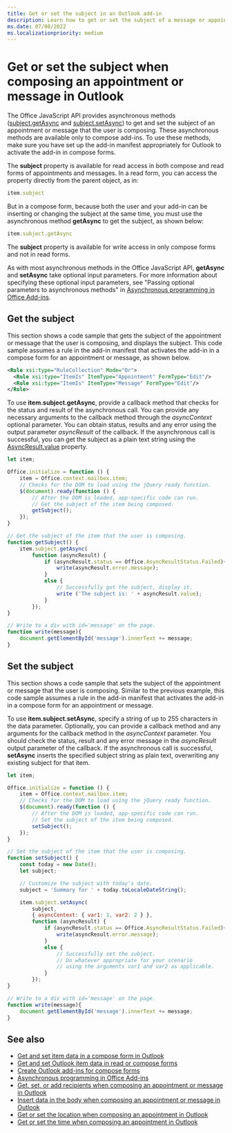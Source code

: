```yaml
---
title: Get or set the subject in an Outlook add-in
description: Learn how to get or set the subject of a message or appointment in an Outlook add-in.
ms.date: 07/08/2022
ms.localizationpriority: medium
---
```


# Get or set the subject when composing an appointment or message in Outlook

The Office JavaScript API provides asynchronous methods ([subject.getAsync](/javascript/api/outlook/office.subject#outlook-office-subject-getasync-member(1)) and [subject.setAsync](/javascript/api/outlook/office.subject#outlook-office-subject-setasync-member(1))) to get and set the subject of an appointment or message that the user is composing. These asynchronous methods are available only to compose add-ins. To use these methods, make sure you have set up the add-in manifest appropriately for Outlook to activate the add-in in compose forms.

The **subject** property is available for read access in both compose and read forms of appointments and messages. In a read form, you can access the property directly from the parent object, as in:

```js
item.subject
```

But in a compose form, because both the user and your add-in can be inserting or changing the subject at the same time, you must use the asynchronous method **getAsync** to get the subject, as shown below:

```js
item.subject.getAsync
```

The **subject** property is available for write access in only compose forms and not in read forms.

As with most asynchronous methods in the Office JavaScript API, **getAsync** and **setAsync** take optional input parameters. For more information about specifying these optional input parameters, see "Passing optional parameters to asynchronous methods" in [Asynchronous programming in Office Add-ins](../develop/asynchronous-programming-in-office-add-ins.md).

## Get the subject

This section shows a code sample that gets the subject of the appointment or message that the user is composing, and displays the subject. This code sample assumes a rule in the add-in manifest that activates the add-in in a compose form for an appointment or message, as shown below.

```XML
<Rule xsi:type="RuleCollection" Mode="Or">
  <Rule xsi:type="ItemIs" ItemType="Appointment" FormType="Edit"/>
  <Rule xsi:type="ItemIs" ItemType="Message" FormType="Edit"/>
</Rule>
```

To use **item.subject.getAsync**, provide a callback method that checks for the status and result of the asynchronous call. You can provide any necessary arguments to the callback method through the  _asyncContext_ optional parameter. You can obtain status, results and any error using the output parameter _asyncResult_ of the callback. If the asynchronous call is successful, you can get the subject as a plain text string using the [AsyncResult.value](/javascript/api/office/office.asyncresult#office-office-asyncresult-value-member) property.

```js
let item;

Office.initialize = function () {
    item = Office.context.mailbox.item;
    // Checks for the DOM to load using the jQuery ready function.
    $(document).ready(function () {
        // After the DOM is loaded, app-specific code can run.
        // Get the subject of the item being composed.
        getSubject();
    });
}

// Get the subject of the item that the user is composing.
function getSubject() {
    item.subject.getAsync(
        function (asyncResult) {
            if (asyncResult.status == Office.AsyncResultStatus.Failed){
                write(asyncResult.error.message);
            }
            else {
                // Successfully got the subject, display it.
                write ('The subject is: ' + asyncResult.value);
            }
        });
}

// Write to a div with id='message' on the page.
function write(message){
    document.getElementById('message').innerText += message; 
}
```

## Set the subject

This section shows a code sample that sets the subject of the appointment or message that the user is composing. Similar to the previous example, this code sample assumes a rule in the add-in manifest that activates the add-in in a compose form for an appointment or message.

To use **item.subject.setAsync**, specify a string of up to 255 characters in the data parameter. Optionally, you can provide a callback method and any arguments for the callback method in the  _asyncContext_ parameter. You should check the status, result and any error message in the _asyncResult_ output parameter of the callback. If the asynchronous call is successful, **setAsync** inserts the specified subject string as plain text, overwriting any existing subject for that item.

```js
let item;

Office.initialize = function () {
    item = Office.context.mailbox.item;
    // Checks for the DOM to load using the jQuery ready function.
    $(document).ready(function () {
        // After the DOM is loaded, app-specific code can run.
        // Set the subject of the item being composed.
        setSubject();
    });
}

// Set the subject of the item that the user is composing.
function setSubject() {
    const today = new Date();
    let subject;

    // Customize the subject with today's date.
    subject = 'Summary for ' + today.toLocaleDateString();

    item.subject.setAsync(
        subject,
        { asyncContext: { var1: 1, var2: 2 } },
        function (asyncResult) {
            if (asyncResult.status == Office.AsyncResultStatus.Failed){
                write(asyncResult.error.message);
            }
            else {
                // Successfully set the subject.
                // Do whatever appropriate for your scenario
                // using the arguments var1 and var2 as applicable.
            }
        });
}

// Write to a div with id='message' on the page.
function write(message){
    document.getElementById('message').innerText += message; 
}
```

## See also

- [Get and set item data in a compose form in Outlook](get-and-set-item-data-in-a-compose-form.md)
- [Get and set Outlook item data in read or compose forms](item-data.md)
- [Create Outlook add-ins for compose forms](compose-scenario.md)
- [Asynchronous programming in Office Add-ins](../develop/asynchronous-programming-in-office-add-ins.md)
- [Get, set, or add recipients when composing an appointment or message in Outlook](get-set-or-add-recipients.md)  
- [Insert data in the body when composing an appointment or message in Outlook](insert-data-in-the-body.md)
- [Get or set the location when composing an appointment in Outlook](get-or-set-the-location-of-an-appointment.md)
- [Get or set the time when composing an appointment in Outlook](get-or-set-the-time-of-an-appointment.md)
